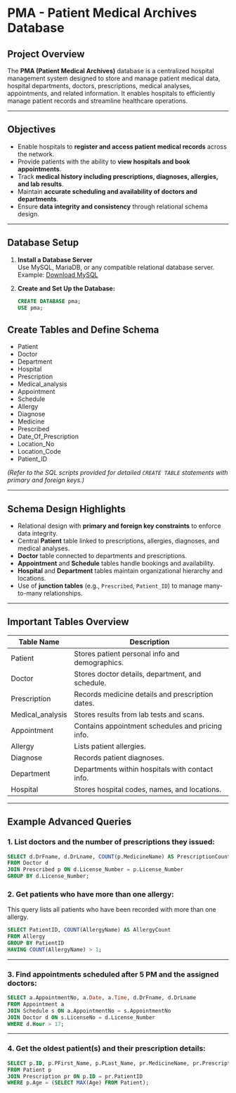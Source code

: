 # PMA - Patient Medical Archives Database

## Project Overview

The **PMA (Patient Medical Archives)** database is a centralized hospital management system designed to store and manage patient medical data, hospital departments, doctors, prescriptions, medical analyses, appointments, and related information. It enables hospitals to efficiently manage patient records and streamline healthcare operations.

---

## Objectives

- Enable hospitals to **register and access patient medical records** across the network.
- Provide patients with the ability to **view hospitals and book appointments**.
- Track **medical history including prescriptions, diagnoses, allergies, and lab results**.
- Maintain **accurate scheduling and availability of doctors and departments**.
- Ensure **data integrity and consistency** through relational schema design.

---

## Database Setup

1. **Install a Database Server**  
   Use MySQL, MariaDB, or any compatible relational database server.  
   Example: [Download MySQL](https://dev.mysql.com/downloads/mysql/)

2. **Create and Set Up the Database:**

   ```sql
   CREATE DATABASE pma;
   USE pma;
## Create Tables and Define Schema

- Patient  
- Doctor  
- Department  
- Hospital  
- Prescription  
- Medical_analysis  
- Appointment  
- Schedule  
- Allergy  
- Diagnose  
- Medicine  
- Prescribed  
- Date_Of_Prescription  
- Location_No  
- Location_Code  
- Patient_ID  

*(Refer to the SQL scripts provided for detailed `CREATE TABLE` statements with primary and foreign keys.)*

---

## Schema Design Highlights

- Relational design with **primary and foreign key constraints** to enforce data integrity.  
- Central **Patient** table linked to prescriptions, allergies, diagnoses, and medical analyses.  
- **Doctor** table connected to departments and prescriptions.  
- **Appointment** and **Schedule** tables handle bookings and availability.  
- **Hospital** and **Department** tables maintain organizational hierarchy and locations.  
- Use of **junction tables** (e.g., `Prescribed`, `Patient_ID`) to manage many-to-many relationships.

---

## Important Tables Overview

| Table Name          | Description                                         |
|---------------------|-----------------------------------------------------|
| Patient             | Stores patient personal info and demographics.      |
| Doctor              | Stores doctor details, department, and schedule.    |
| Prescription        | Records medicine details and prescription dates.    |
| Medical_analysis    | Stores results from lab tests and scans.            |
| Appointment         | Contains appointment schedules and pricing info.    |
| Allergy             | Lists patient allergies.                             |
| Diagnose            | Records patient diagnoses.                           |
| Department          | Departments within hospitals with contact info.     |
| Hospital            | Stores hospital codes, names, and locations.        |

---

## Example Advanced Queries

### 1. List doctors and the number of prescriptions they issued:

```sql
SELECT d.DrFname, d.DrLname, COUNT(p.MedicineName) AS PrescriptionCount  
FROM Doctor d  
JOIN Prescribed p ON d.License_Number = p.License_Number  
GROUP BY d.License_Number;
```

### 2. Get patients who have more than one allergy:

This query lists all patients who have been recorded with more than one allergy.

```sql
SELECT PatientID, COUNT(AllergyName) AS AllergyCount  
FROM Allergy  
GROUP BY PatientID  
HAVING COUNT(AllergyName) > 1;
```

---

### 3. Find appointments scheduled after 5 PM and the assigned doctors:

```sql
SELECT a.AppointmentNo, a.Date, a.Time, d.DrFname, d.DrLname
FROM Appointment a
JOIN Schedule s ON a.AppointmentNo = s.AppointmentNo
JOIN Doctor d ON s.LicenseNo = d.License_Number
WHERE d.Hour > 17;
```

---

### 4. Get the oldest patient(s) and their prescription details:

```sql
SELECT p.ID, p.PFirst_Name, p.PLast_Name, pr.MedicineName, pr.Prescription_Date
FROM Patient p
JOIN Prescription pr ON p.ID = pr.PatientID
WHERE p.Age = (SELECT MAX(Age) FROM Patient);
```
```
